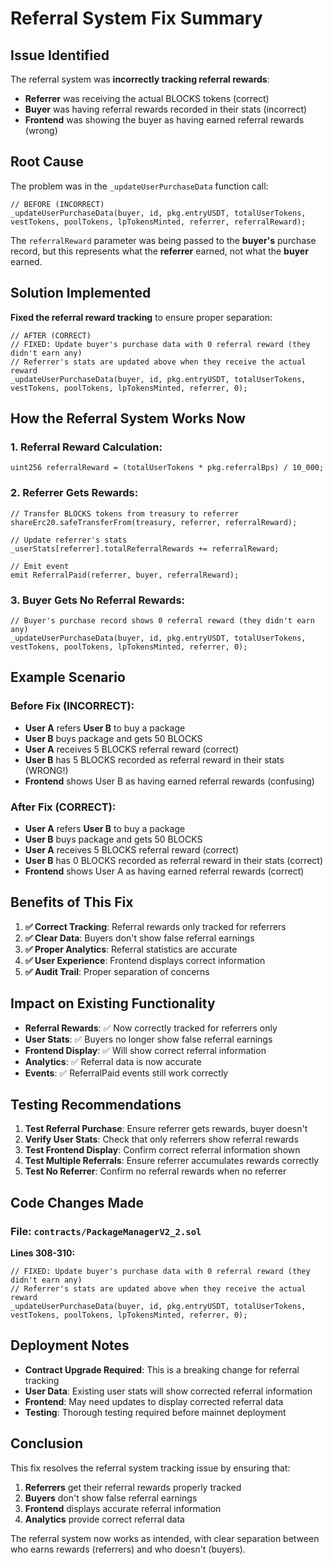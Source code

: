 # Referral System Fix Summary

## Issue Identified

The referral system was **incorrectly tracking referral rewards**:
- **Referrer** was receiving the actual BLOCKS tokens (correct)
- **Buyer** was having referral rewards recorded in their stats (incorrect)
- **Frontend** was showing the buyer as having earned referral rewards (wrong)

## Root Cause

The problem was in the `_updateUserPurchaseData` function call:

```solidity
// BEFORE (INCORRECT)
_updateUserPurchaseData(buyer, id, pkg.entryUSDT, totalUserTokens, vestTokens, poolTokens, lpTokensMinted, referrer, referralReward);
```

The `referralReward` parameter was being passed to the **buyer's** purchase record, but this represents what the **referrer** earned, not what the **buyer** earned.

## Solution Implemented

**Fixed the referral reward tracking** to ensure proper separation:

```solidity
// AFTER (CORRECT)
// FIXED: Update buyer's purchase data with 0 referral reward (they didn't earn any)
// Referrer's stats are updated above when they receive the actual reward
_updateUserPurchaseData(buyer, id, pkg.entryUSDT, totalUserTokens, vestTokens, poolTokens, lpTokensMinted, referrer, 0);
```

## How the Referral System Works Now

### 1. **Referral Reward Calculation:**
```solidity
uint256 referralReward = (totalUserTokens * pkg.referralBps) / 10_000;
```

### 2. **Referrer Gets Rewards:**
```solidity
// Transfer BLOCKS tokens from treasury to referrer
shareErc20.safeTransferFrom(treasury, referrer, referralReward);

// Update referrer's stats
_userStats[referrer].totalReferralRewards += referralReward;

// Emit event
emit ReferralPaid(referrer, buyer, referralReward);
```

### 3. **Buyer Gets No Referral Rewards:**
```solidity
// Buyer's purchase record shows 0 referral reward (they didn't earn any)
_updateUserPurchaseData(buyer, id, pkg.entryUSDT, totalUserTokens, vestTokens, poolTokens, lpTokensMinted, referrer, 0);
```

## Example Scenario

### **Before Fix (INCORRECT):**
- **User A** refers **User B** to buy a package
- **User B** buys package and gets 50 BLOCKS
- **User A** receives 5 BLOCKS referral reward (correct)
- **User B** has 5 BLOCKS recorded as referral reward in their stats (WRONG!)
- **Frontend** shows User B as having earned referral rewards (confusing)

### **After Fix (CORRECT):**
- **User A** refers **User B** to buy a package
- **User B** buys package and gets 50 BLOCKS
- **User A** receives 5 BLOCKS referral reward (correct)
- **User B** has 0 BLOCKS recorded as referral reward in their stats (correct)
- **Frontend** shows User A as having earned referral rewards (correct)

## Benefits of This Fix

1. **✅ Correct Tracking**: Referral rewards only tracked for referrers
2. **✅ Clear Data**: Buyers don't show false referral earnings
3. **✅ Proper Analytics**: Referral statistics are accurate
4. **✅ User Experience**: Frontend displays correct information
5. **✅ Audit Trail**: Proper separation of concerns

## Impact on Existing Functionality

- **Referral Rewards**: ✅ Now correctly tracked for referrers only
- **User Stats**: ✅ Buyers no longer show false referral earnings
- **Frontend Display**: ✅ Will show correct referral information
- **Analytics**: ✅ Referral data is now accurate
- **Events**: ✅ ReferralPaid events still work correctly

## Testing Recommendations

1. **Test Referral Purchase**: Ensure referrer gets rewards, buyer doesn't
2. **Verify User Stats**: Check that only referrers show referral rewards
3. **Test Frontend Display**: Confirm correct referral information shown
4. **Test Multiple Referrals**: Ensure referrer accumulates rewards correctly
5. **Test No Referrer**: Confirm no referral rewards when no referrer

## Code Changes Made

### File: `contracts/PackageManagerV2_2.sol`

**Lines 308-310:**
```solidity
// FIXED: Update buyer's purchase data with 0 referral reward (they didn't earn any)
// Referrer's stats are updated above when they receive the actual reward
_updateUserPurchaseData(buyer, id, pkg.entryUSDT, totalUserTokens, vestTokens, poolTokens, lpTokensMinted, referrer, 0);
```

## Deployment Notes

- **Contract Upgrade Required**: This is a breaking change for referral tracking
- **User Data**: Existing user stats will show corrected referral information
- **Frontend**: May need updates to display corrected referral data
- **Testing**: Thorough testing required before mainnet deployment

## Conclusion

This fix resolves the referral system tracking issue by ensuring that:
1. **Referrers** get their referral rewards properly tracked
2. **Buyers** don't show false referral earnings
3. **Frontend** displays accurate referral information
4. **Analytics** provide correct referral data

The referral system now works as intended, with clear separation between who earns rewards (referrers) and who doesn't (buyers).

